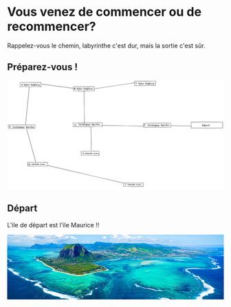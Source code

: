 # Vous venez de commencer ou de recommencer?

Rappelez-vous le chemin, labyrinthe c'est dur, mais la sortie c'est sûr.

## Préparez-vous !

![labyrinthe](../images/image.png)

## Départ

L'ile de départ est l'ile Maurice !!

[![image F](../images/maurice.jpg)](https://github.com/ssagnane1/tp2-labyrinthe/blob/main/jeu-heros-sdc/maurice.md)

